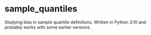 # sample_quantiles
Studying bias in sample quantile definitions.  Written in Python 3.10 and probably works with some earlier versions.
